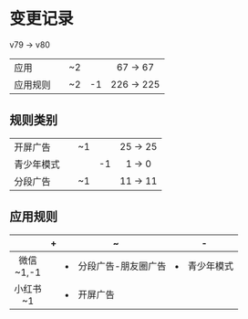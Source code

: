 # 变更记录

v79 -> v80

||||||
|-|:-:|:-:|:-:|:-:|
|应用||~2||67 -> 67|
|应用规则||~2|-1|226 -> 225|

## 规则类别

||||||
|-|:-:|:-:|:-:|:-:|
|开屏广告||~1||25 -> 25|
|青少年模式|||-1|1 -> 0|
|分段广告||~1||11 -> 11|

## 应用规则

||+|~|-|
|:-:|-|-|-|
|微信<br>~1,-1||<li>分段广告-朋友圈广告|<li>青少年模式|
|小红书<br>~1||<li>开屏广告||
